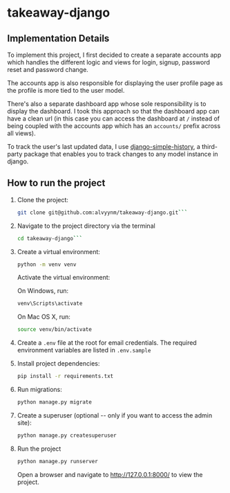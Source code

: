 # takeaway-django

## Implementation Details
To implement this project, I first decided to create a separate accounts app which handles the different logic and views for login, signup, password reset and password change.

The accounts app is also responsible for displaying the user profile page as the profile is more tied to the user model.

There's also a separate dashboard app whose sole responsibility is to display the dashboard. I took this approach so that the dashboard app can have a clean url (in this case you can access the dashboard at `/` instead of being coupled with the accounts app which has an `accounts/` prefix across all views).

To track the user's last updated data, I use [django-simple-history](https://django-simple-history.readthedocs.io/en/latest/quick_start.html#configure), a third-party package that enables you to track changes to any model instance in django.

## How to run the project
1. Clone the project:
   ```bash
   git clone git@github.com:alvyynm/takeaway-django.git```
2. Navigate to the project directory via the terminal
   ```bash
   cd takeaway-django```
3. Create a virtual environment:
   ```bash
   python -m venv venv
   ```
   Activate the virtual environment:

   On Windows, run:
   ```bash
   venv\Scripts\activate
   ```
   On Mac OS X, run:

   ```bash
   source venv/bin/activate
   ```
4. Create a `.env` file at the root for email credentials. The required environment variables are listed in `.env.sample`
5. Install project dependencies:
   ```bash
   pip install -r requirements.txt
6. Run migrations:
   ```bash
   python manage.py migrate
   ```
7. Create a superuser (optional -- only if you want to access the admin site):
   ```bash
   python manage.py createsuperuser
   ```
8. Run the project
    ```bash
    python manage.py runserver
    ```
    Open a browser and navigate to http://127.0.0.1:8000/ to view the project.

